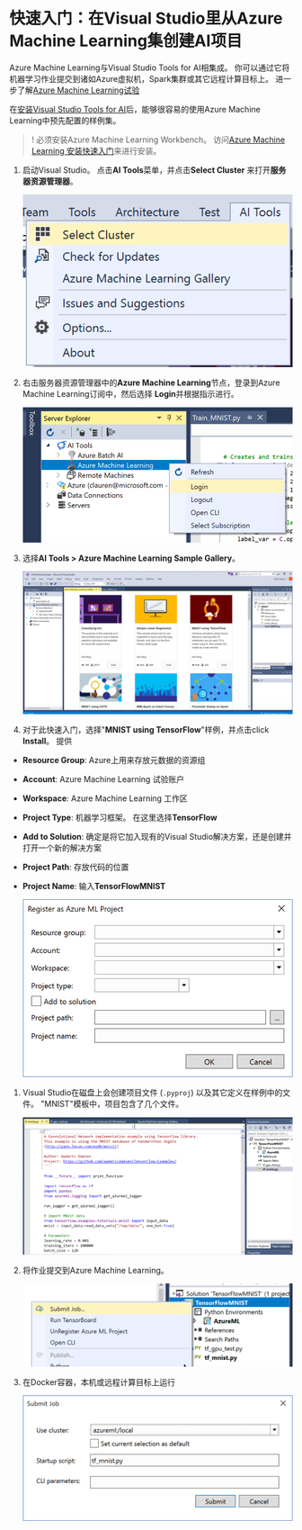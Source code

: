 # 快速入门：在Visual Studio里从Azure Machine Learning集创建AI项目

Azure Machine Learning与Visual Studio Tools for AI相集成。 你可以通过它将机器学习作业提交到诸如Azure虚拟机，Spark集群或其它远程计算目标上。 进一步了解[Azure Machine Learning试验](https://docs.microsoft.com/en-us/azure/machine-learning/preview/experimentation-service-configuration)

在[安装Visual Studio Tools for AI](installation.md)后，能够很容易的使用Azure Machine Learning中预先配置的样例集。

> ! 必须安装Azure Machine Learning Workbench。 访问[Azure Machine Learning 安装快速入门](https://docs.microsoft.com/en-us/azure/machine-learning/preview/quickstart-installation)来进行安装。

1. 启动Visual Studio。 点击**AI Tools**菜单，并点击**Select Cluster** 来打开**服务器资源管理器**。
    
    ![选择集群](./media/select-cluster.png)

2. 右击服务器资源管理器中的**Azure Machine Learning**节点，登录到Azure Machine Learning订阅中，然后选择 **Login**并根据指示进行。
    
    ![登录](./media/azureml-login.png)

3. 选择**AI Tools > Azure Machine Learning Sample Gallery**。
    
    ![样例集](./media/gallery.png)

4. 对于此快速入门，选择"**MNIST using TensorFlow**"样例，并点击click **Install**。 提供

- **Resource Group**: Azure上用来存放元数据的资源组
- **Account**: Azure Machine Learning 试验账户
- **Workspace**: Azure Machine Learning 工作区
- **Project Type**: 机器学习框架。 在这里选择**TensorFlow**
- **Add to Solution**: 确定是将它加入现有的Visual Studio解决方案，还是创建并打开一个新的解决方案
- **Project Path**: 存放代码的位置
- **Project Name**: 输入**TensorFlowMNIST**
    
    ![使用Python应用程序模板生成的项目](media/new-azuresampleproject.png)

1. Visual Studio在磁盘上会创建项目文件 (`.pyproj`) 以及其它定义在样例中的文件。 "MNIST"模板中，项目包含了几个文件。
    
    ![mnist](media/azml-mnist.png)

2. 将作业提交到Azure Machine Learning。
    
    ![mnist](media/submit-azml.png)

3. 在Docker容器，本机或远程计算目标上运行
    
    ![mnist](media/azml-local.png)